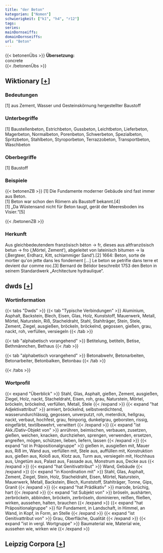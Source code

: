 ```yaml
---
title: "der Beton"
kategorien: ["Nomen"]
schwierigkeit: ["k1", "h4", "r12"]
tags:
series:
mainDornseiffs:
domainDornseiffs:
url: "Beton"
---
```


{{< betonenÜbs >}}
**Übersetzung:**  
concrete  
{{< /betonenÜbs >}}

## Wiktionary [[+](https://de.wiktionary.org/wiki/Beton)]

### Bedeutungen
[1] aus Zement, Wasser und Gesteinskörnung hergestellter Baustoff  

### Unterbegriffe
[1] Baustellenbeton, Estrichbeton, Gussbeton, Leichtbeton, Lieferbeton, Magerbeton, Normalbeton, Porenbeton, Schwerbeton, Spezialbeton, Spritzbeton, Stahlbeton, Styroporbeton, Terrazzobeton, Transportbeton, Waschbeton  

### Oberbegriffe
[1] Baustoff  

### Beispiele
{{< betonenZB >}}
[1] Die Fundamente moderner Gebäude sind fast immer aus Beton.  
[1] Beton war schon den Römern als Baustoff bekannt.[4]  
[1] „Da Wüstensand nicht für Beton taugt, gerät der Meeresboden ins Visier.“[5]  

{{< /betonenZB >}}
### Herkunft
Aus gleichbedeutendem französisch béton → fr, dieses aus altfranzösisch betun → fro (‚Mörtel, Zement‘), abgeleitet von lateinisch bitumen → la (‚Bergteer, Erdharz, Kitt, schlammiger Sand‘).[2] 1664: Beton, sorte de mortier qu'on jette dans les fondement […] Le beton se petrifie dans terre et devient dur comme roc.[3] Bernard de Bélidor beschreibt 1753 den Beton in seinem Standardwerk „Architecture hydraulique“.  



## dwds [[+](https://www.dwds.de/wb/Beton)]

### Wortinformation
{{< tabs "Dwds" >}}
{{< tab "Typische Verbindungen" >}}
Aluminium, Asphalt, Backstein, Blech, Eisen, Glas, Holz, Kunststoff, Mauerwerk, Metall, Mörtel, Naturstein, Riß, Stacheldraht, Stahl, Stahlträger, Stein, Stele, Zement, Ziegel, ausgießen, bröckeln, bröckelnd, gegossen, gießen, grau, nackt, roh, verfüllen, versiegeln
{{< /tab >}}

{{< tab "alphabetisch vorangehend" >}}
Betitelung, betiteln, Betise, Bethmännchen, Bethaus
{{< /tab >}}

{{< tab "alphabetisch vorangehend" >}}
Betonabwehr, Betonarbeiten, Betonarbeiter, Betonbalken, Betonbau
{{< /tab >}}

{{< /tabs >}}

### Wortprofil
{{< expand "Überblick" >}} Stahl, Glas, Asphalt, gießen, Zement, ausgießen, Ziegel, Holz, nackt, Stacheldraht, Eisen, roh, grau, Naturstein, Mörtel, bröckeln, bröckelnd, verfüllen, Metall, Stele {{< /expand >}}
{{< expand "hat Adjektivattribut" >}} armiert, bröckelnd, selbstverdichtend, wasserundurchlässig, gegossen, unverputzt, roh, meterdick, hellgrau, nackt, verbaut, hochfest, grau, feinporig, dunkelgrau, geborsten, rissig, eingefärbt, textilbewehrt, verwittert {{< /expand >}}
{{< expand "ist Akk./Dativ-Objekt von" >}} anrühren, beimischen, verbauen, zusetzen, gießen, weichen, knacken, durchziehen, sprengen, verwenden, ersetzen, angreifen, mögen, schützen, lieben, liefern, lassen {{< /expand >}}
{{< expand "ist in Präpositionalgruppe" >}} gießen in, ausgießen mit, Mauer aus, Riß im, Wand aus, verfüllen mit, Stele aus, auffüllen mit, Konstruktion aus, gießen aus, Koloß aus, Klotz aus, Turm aus, versiegeln mit, Hochhaus aus, Ungetüm aus, Palast aus, Fassade aus, Monstrum aus, Decke aus {{< /expand >}}
{{< expand "hat Genitivattribut" >}} Wand, Gebäude {{< /expand >}}
{{< expand "in Koordination mit" >}} Stahl, Glas, Asphalt, Zement, Ziegel, Stein, Holz, Stacheldraht, Eisen, Mörtel, Naturstein, Mauerwerk, Metall, Backstein, Blech, Kunststoff, Stahlträger, Tonne, Gips, Granit {{< /expand >}}
{{< expand "hat Prädikativ" >}} marode, brüchig, hart {{< /expand >}}
{{< expand "ist Subjekt von" >}} bröseln, aushärten, zerbröckeln, abbinden, bröckeln, zerbröseln, dominieren, reißen, fließen, wirken, aussehen, halten, brauchen {{< /expand >}}
{{< expand "hat Präpositionalgruppe" >}} für Fundament, in Landschaft, in Himmel, an Wand, in Kopf, in Form, an Stelle {{< /expand >}}
{{< expand "ist Genitivattribut von" >}} Grau, Oberfläche, Qualität {{< /expand >}}
{{< expand "ist in vergl. Wortgruppe" >}} Baumaterial wie, Material wie, aussehen wie, wirken wie {{< /expand >}}

## Leipzig Corpora [[+](https://corpora.uni-leipzig.de/en/res?word=Beton&corpusId=deu_newscrawl-public_2018)]

